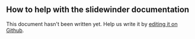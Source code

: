 ## How to help with the slidewinder documentation

This document hasn't been written yet. Help us write it by [editing it on Github](https://github.com/slidewinder/docs/tree/master/markdown).
